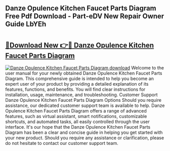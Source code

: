 ## Danze Opulence Kitchen Faucet Parts Diagram Free Pdf Download - Part-eDV New Repair Owner Guide LbYEh

# <h2><a href="http://dfn6x1.blite.top/?on=Danze+Opulence+Kitchen+Faucet+Parts+Diagram">🔗Download New 👉🔴 Danze Opulence Kitchen Faucet Parts Diagram</a></h2>

[![Danze Opulence Kitchen Faucet Parts Diagram download](https://i.imgur.com/lujVjoI.png)](http://dfn6x1.blite.top/?on=Danze+Opulence+Kitchen+Faucet+Parts+Diagram)
Welcome to the user manual for your newly obtained Danze Opulence Kitchen Faucet Parts Diagram. This comprehensive guide is intended to help you become an expert user of your product by providing a detailed explanation of its features, functions, and benefits. You will find clear instructions for installation, usage, maintenance, and troubleshooting. Customer Support Danze Opulence Kitchen Faucet Parts Diagram Options Should you require assistance, our dedicated customer support team is available to help. Danze Opulence Kitchen Faucet Parts Diagram offers a range of advanced features, such as virtual assistant, smart notifications, customizable shortcuts, and automated tasks, all easily controlled through the user interface. It's our hope that the Danze Opulence Kitchen Faucet Parts Diagram has been a clear and concise guide in helping you get started with your new product. Should you require any assistance or clarification, please do not hesitate to contact our customer support team.
